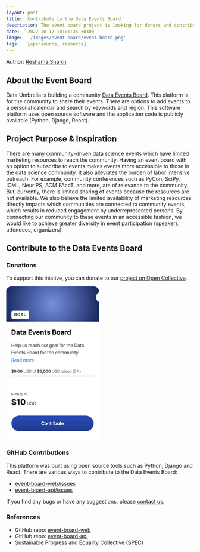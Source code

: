 ```yaml
---
layout: post
title:  Contribute to the Data Events Board
description: The event board project is looking for donors and contributors.
date:   2022-10-17 10:01:35 +0300
image:  '/images/event-board/event-board.png'
tags:   [opensource, resource]
---
```


Author: [Reshama Shaikh](https://reshamas.github.io)  

## About the Event Board

Data Umbrella is building a community [Data Events Board](https://events.dataumbrella.org).  This platform is for the community to share their events. There are options to add events to a personal calendar and search by keywords and region.  This software platform uses open source software and the application code is publicly available (Python, Django, React).

## Project Purpose & Inspiration

There are many community-driven data science events which have limited marketing resources to reach the community.  Having an event board with an option to subscribe to events makes events more accessible to those in the data science community.  It also alleviates the burden of labor intensive outreach. For example, community conferences such as PyCon, SciPy, ICML, NeurIPS, ACM FAccT, and more, are of relevance to the community.  But, currently, there is limited sharing of events because the resources are not available.  We also believe the limited availability of marketing resources directly impacts which communities are connected to community events, which results in reduced engagement by underrepresented persons.  By connecting our community to these events in an accessible fashion, we would like to achieve greater diversity in event participation (speakers, attendees, organizers).  

## Contribute to the Data Events Board

### Donations

To support this iniative, you can donate to our [project on Open Collective](https://opencollective.com/data-umbrella).

<p float="left">
   <a href="https://opencollective.com/data-umbrella"></a>
  <img src="../images/event-board/oc-event-board.png" width="50%" height="50%" style="border:0px;margin:0px">
</p>

### GitHub Contributions
This platform was built using open source tools such as Python, Django and React.  There are various ways to contribute to the Data Events Board:
- [event-board-web/issues](https://github.com/data-umbrella/event-board-web/issues)
- [event-board-api/issues](https://github.com/data-umbrella/event-board-api/issues)

If you find any bugs or have any suggestions, please [contact us](https://events.dataumbrella.org/contact).

### References

- GitHub repo:  [event-board-web](https://github.com/data-umbrella/event-board-web)
- GitHub repo:  [event-board-api](https://github.com/data-umbrella/event-board-api)
- Sustainable Progress and Equality Collective [(SPEC)](https://www.specollective.org/)